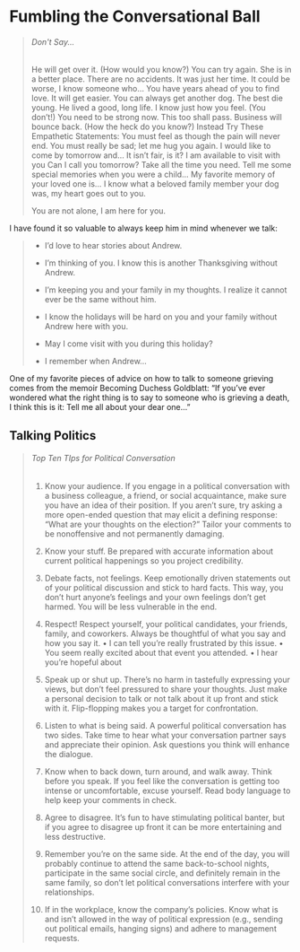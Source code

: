 # Fumbling the Conversational Ball

> ###### Don't Say...
> 
> He will get over it. (How would you know?)
> You can try again.
> She is in a better place.
> There are no accidents.
> It was just her time.
> It could be worse, I know someone who…
> You have years ahead of you to find love.
> It will get easier.
> You can always get another dog.
> The best die young.
> He lived a good, long life.
> I know just how you feel. (You don’t!)
> You need to be strong now.
> This too shall pass.
> Business will bounce back. (How the heck do you know?)
> Instead Try These Empathetic Statements:
> You must feel as though the pain will never end.
> You must really be sad; let me hug you again.
> I would like to come by tomorrow and…
> It isn’t fair, is it?
> I am available to visit with you
> Can I call you tomorrow?
> Take all the time you need.
> Tell me some special memories when you were a child…
> My favorite memory of your loved one is…
> I know what a beloved family member your dog was, my heart goes out to you.
> 
> You are not alone, I am here for you.

I have found it so valuable to always keep him in mind whenever we talk:

> - I’d love to hear stories about Andrew.
> 
> - I’m thinking of you. I know this is another Thanksgiving without Andrew.
> 
> - I’m keeping you and your family in my thoughts. I realize it cannot ever be the same without him.
> 
> - I know the holidays will be hard on you and your family without Andrew here with you.
> 
> - May I come visit with you during this holiday?
> 
> - I remember when Andrew…

One of my favorite pieces of advice on how to talk to someone grieving comes from the memoir Becoming Duchess Goldblatt: “If you’ve ever wondered what the right thing is to say to someone who is grieving a death, I think this is it: Tell me all about your dear one…”



## Talking Politics

> ###### Top Ten TIps for Political Conversation
> 
> 1. Know your audience. If you engage in a political conversation with a business colleague, a friend, or social acquaintance, make sure you have an idea of their position. If you aren’t sure, try asking a more open-ended question that may elicit a defining response: “What are your thoughts on the election?” Tailor your comments to be nonoffensive and not permanently damaging.
> 
> 2. Know your stuff. Be prepared with accurate information about current political happenings so you project credibility.
> 
> 3. Debate facts, not feelings. Keep emotionally driven statements out of your political discussion and stick to hard facts. This way, you don’t hurt anyone’s feelings and your own feelings don’t get harmed. You will be less vulnerable in the end.
> 
> 4. Respect! Respect yourself, your political candidates, your friends, family, and coworkers. Always be thoughtful of what you say and how you say it.
>    • I can tell you’re really frustrated by this issue.
>    • You seem really excited about that event you attended.
>    • I hear you’re hopeful about
> 
> 5. Speak up or shut up. There’s no harm in tastefully expressing your views, but don’t feel pressured to share your thoughts. Just make a personal decision to talk or not talk about it up front and stick with it. Flip-flopping makes you a target for confrontation.
> 
> 6. Listen to what is being said. A powerful political conversation has two sides. Take time to hear what your conversation partner says and appreciate their opinion. Ask questions you think will enhance the dialogue.
> 
> 7. Know when to back down, turn around, and walk away. Think before you speak. If you feel like the conversation is getting too intense or uncomfortable, excuse yourself. Read body language to help keep your comments in check.
> 
> 8. Agree to disagree. It’s fun to have stimulating political banter, but if you agree to disagree up front it can be more entertaining and less destructive.
> 
> 9. Remember you’re on the same side. At the end of the day, you will probably continue to attend the same back-to-school nights, participate in the same social circle, and definitely remain in the same family, so don’t let political conversations interfere with your relationships.
> 
> 10. If in the workplace, know the company’s policies. Know what is and isn’t allowed in the way of political expression (e.g., sending out political emails, hanging signs) and adhere to management requests.

